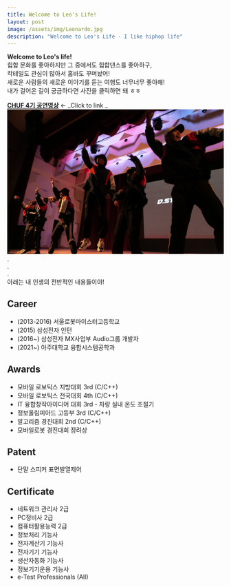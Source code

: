 ```yaml
---
title: Welcome to Leo's Life!
layout: post
image: /assets/img/Leonardo.jpg
description: "Welcome to Leo's Life - I like hiphop life"
---
```


**Welcome to Leo's life!**   
힙합 문화를 좋아하지만 그 중에서도 힙합댄스를 좋아하구,<br/>
칵테일도 관심이 많아서 홈바도 꾸며놨어!<br/>
새로운 사람들의 새로운 이야기를 듣는 여행도 너무너무 좋아해! <br/>
내가 걸어온 길이 궁금하다면 사진을 클릭하면 돼 ㅎㅎ


[**CHUF 4기 공연영상**](https://www.youtube.com/watch?v=SV-xumG8F1g"필수시청") ← _Click to link _
[![CHUF](/assets/img/CHUF4.jpg)](https://www.youtube.com/watch?v=SV-xumG8F1g)
.    
.    
.  
아래는 내 인생의 전반적인 내용들이야!


## Career
- (2013-2016) 서울로봇마이스터고등학교
- (2015) 삼성전자 인턴
- (2016~) 삼성전자 MX사업부 Audio그룹 개발자
- (2021~) 아주대학교 융합시스템공학과

## Awards
- 모바일 로보틱스 지방대회 3rd (C/C++)
- 모바일 로보틱스 전국대회 4th (C/C++)
- IT 융합창작아이디어 대회 3rd - 차량 실내 온도 조절기
- 정보올림피아드 고등부 3rd (C/C++)
- 알고리즘 경진대회 2nd (C/C++)
- 모바일로봇 경진대회 장려상

## Patent
- 단말 스피커 표면발열제어

## Certificate
- 네트워크 관리사 2급
- PC정비사 2급
- 컴퓨터활용능력 2급
- 정보처리 기능사
- 전자계산기 기능사
- 전자기기 기능사
- 생산자동화 기능사
- 정보기기운용 기능사
- e-Test Professionals (All)
